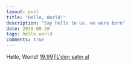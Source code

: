 ```yaml
---
layout: post
title: "Hello, World!"
description: "Say hello to us, we were born"
date: 2019-08-30
tags: hello world
comments: true
---
```

Hello, World!
[19.99TL'den satın al](mailto:contact@montqrewa.xyz)
